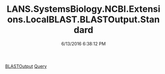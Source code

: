 ﻿---
title: LANS.SystemsBiology.NCBI.Extensions.LocalBLAST.BLASTOutput.Standard
date: 6/13/2016 6:38:12 PM
---

[BLASTOutput](T-LANS.SystemsBiology.NCBI.Extensions.LocalBLAST.BLASTOutput.Standard.BLASTOutput.html)
[Query](T-LANS.SystemsBiology.NCBI.Extensions.LocalBLAST.BLASTOutput.Standard.Query.html)
